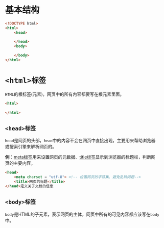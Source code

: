 # 基本结构

```html
<!DOCTYPE html>
<html>
    <head>
        
    </head>
    <body>
        
    </body>
</html>
```

# `<html>标签`

​	`HTML`的根标签(元素)，网页中的所有内容都要写在根元素里面。

```html
<html>
    
</html>
```

## `<head>标签`

​	`head`是网页的头部，`head`中的内容不会在网页中直接出现，主要用来帮助浏览器或搜索引擎来解析网页的。

**例**：[meta标签](Tag/Meta/meta.md)用来设置网页的元数据、[title标签](Tag/Basis/title.md)显示到浏览器的标题栏，判断网页的主要内容。

```html
<head>
    <meta charset = "utf-8"> <!-- 设置网页的字符集，避免乱码问题-->
    <title>网页的标题</title>
</head>定义关于文档的信息
```

## `<body>标签`

​	`body`是HTML的子元素，表示网页的主体，网页中所有的可见内容都应该写在`body`中。
